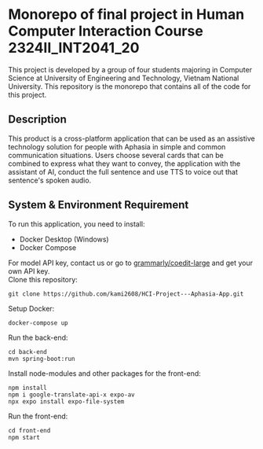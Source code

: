 # Monorepo of final project in Human Computer Interaction Course 2324II_INT2041_20
This project is developed by a group of four students majoring in Computer Science at University of Engineering and Technology, Vietnam National University. This repository is the monorepo that contains all of the code for this project.
## Description
This product is a cross-platform application that can be used as an assistive technology solution for people with Aphasia in simple and common communication situations. Users choose several cards that can be combined to express what they want to convey, the application with the assistant of AI, conduct the full sentence and use TTS to voice out that sentence's spoken audio.
## System & Environment Requirement 
To run this application, you need to install: 
- Docker Desktop (Windows)
- Docker Compose

For model API key, contact us or go to [grammarly/coedit-large](https://huggingface.co/grammarly/coedit-large) and get your own API key.\
Clone this repository: 
```
git clone https://github.com/kami2608/HCI-Project---Aphasia-App.git
``` 
Setup Docker: 
``` 
docker-compose up
```
Run the back-end: 
``` 
cd back-end
mvn spring-boot:run
``` 
Install node-modules and other packages for the front-end: 
``` 
npm install
npm i google-translate-api-x expo-av
npx expo install expo-file-system
``` 
Run the front-end: 
``` 
cd front-end
npm start
``` 
